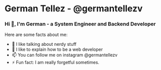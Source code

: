 # **German Tellez - @germantellezv**
### Hi 👋, I'm German - a System Engineer and Backend Developer


Here are some facts about me:
- 🌱 I like talking about nerdy stuff
- 💬 I like to explain how to be a web developer
- 📫 You can follow me on instagram @germantellezv
- ⚡ Fun fact: I am really forgetful sometimes.
